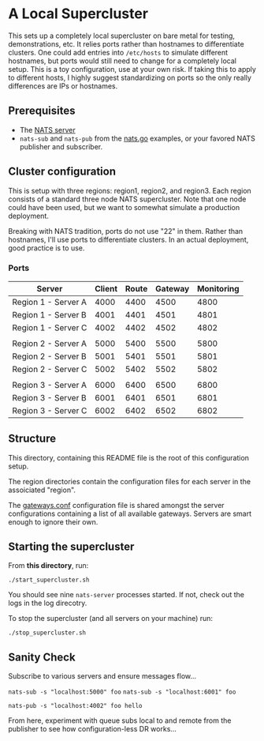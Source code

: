 # A Local Supercluster

This sets up a completely local supercluster on bare metal for testing, demonstrations,
etc. It relies ports rather than hostnames to differentiate clusters.  One could add
entries into `/etc/hosts` to simulate different hostnames, but ports would still need to
change for a completely local setup.  This is a toy configuration, use at your own risk.  If
taking this to apply to different hosts, I highly suggest standardizing on ports so the only
really differences are IPs or hostnames.

## Prerequisites

* The [NATS server](https://github.com/nats-io/nats-server)
* `nats-sub` and `nats-pub` from the [nats.go](https://github.com/nats-io/nats.go) examples, or your favored NATS publisher and subscriber.

## Cluster configuration

This is setup with three regions: region1, region2, and region3.    Each region consists
of a standard three node NATS supercluster.  Note that one node could have been used,
but we want to somewhat simulate a production deployment.

Breaking with NATS tradition, ports do not use "22" in them.  Rather than hostnames,
I'll use ports to differentiate clusters.  In an actual deployment, good practice
is to use.

### Ports

|  Server             | Client | Route | Gateway | Monitoring |
|  ---                |  ---   | ---   | ---     | ---        |
| Region 1 - Server A | 4000   | 4400  | 4500    | 4800       |
| Region 1 - Server B | 4001   | 4401  | 4501    | 4801       |
| Region 1 - Server C | 4002   | 4402  | 4502    | 4802       |
|                     |        |       |         |            |
| Region 2 - Server A | 5000   | 5400  | 5500    | 5800       |
| Region 2 - Server B | 5001   | 5401  | 5501    | 5801       |
| Region 2 - Server C | 5002   | 5402  | 5502    | 5802       |
|                     |        |       |         |            |
| Region 3 - Server A | 6000   | 6400  | 6500    | 6800       |
| Region 3 - Server B | 6001   | 6401  | 6501    | 6801       |
| Region 3 - Server C | 6002   | 6402  | 6502    | 6802       |

## Structure

This directory, containing this README file is the root of this
configuration setup.

The region directories contain the configuration files for
each server in the assoiciated "region".

The [gateways.conf](gateways.conf) configuration file is shared
amongst the server configurations containing a list of all available
gateways.  Servers are smart enough to ignore their own.

## Starting the supercluster

From **this directory**, run:

`./start_supercluster.sh`

You should see nine `nats-server` processes started.  If not, check out the logs
in the log direcotry.

To stop the supercluster (and all servers on your machine) run:

`./stop_supercluster.sh`

## Sanity Check

Subscribe to various servers and ensure messages flow...

`nats-sub -s "localhost:5000" foo`
`nats-sub -s "localhost:6001" foo`

`nats-pub -s "localhost:4002" foo hello`

From here, experiment with queue subs local to and remote from the publisher
to see how configuration-less DR works...
